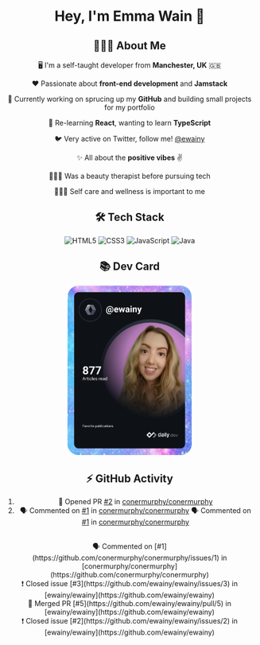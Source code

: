 <div align="center">
  
  # Hey, I'm Emma Wain 👋


## 👩🏼‍💻 About Me

🖥  I'm a self-taught developer from **Manchester, UK** 🇬🇧

❤️ Passionate about **front-end development** and **Jamstack**

💼 Currently working on sprucing up my **GitHub** and building small projects for my portfolio

🌱 Re-learning **React**, wanting to learn **TypeScript**

🐦 Very active on Twitter, follow me! [@ewainy](https://twitter.com/ewainy) 

✨ All about the **positive vibes** ✌️

💆🏼‍♀️ Was a beauty therapist before pursuing tech

🧘🏼‍♀️ Self care and wellness is important to me 

## 🛠 Tech Stack

<img alt="HTML5" src="https://img.shields.io/badge/html5-%23f4c5ff.svg?style=for-the-badge&logo=html5&logoColor=000000"/>
<img alt="CSS3" src="https://img.shields.io/badge/css3-%23cdc9ff.svg?style=for-the-badge&logo=css3&logoColor=000000"/>
<img alt="JavaScript" src="https://img.shields.io/badge/javascript-%23c7e2ff.svg?style=for-the-badge&logo=javascript&logoColor=000000"/>
<img alt="Java" src="https://img.shields.io/badge/java-%23c2fffb.svg?style=for-the-badge&logo=java&logoColor=000000"/>


## 📚 Dev Card
<a href="https://app.daily.dev/DailyDevTips"><img src="https://github.com/ewainy/ewainy/blob/main/devcard.svg" width="250" alt="my dev card which shows a picture of me and shows articles read and favourite tech categories from the platform daily dev"/></a>


## ⚡ GitHub Activity

<!--START_SECTION:activity-->
1. 💪 Opened PR [#2](https://github.com/conermurphy/conermurphy/pull/2) in [conermurphy/conermurphy](https://github.com/conermurphy/conermurphy)
2. 🗣 Commented on [#1](https://github.com/conermurphy/conermurphy/issues/1) in [conermurphy/conermurphy](https://github.com/conermurphy/conermurphy)
🗣 Commented on [#1](https://github.com/conermurphy/conermurphy/issues/1) in [conermurphy/conermurphy](https://github.com/conermurphy/conermurphy)
<br>
🗣 Commented on [#1](https://github.com/conermurphy/conermurphy/issues/1) in [conermurphy/conermurphy](https://github.com/conermurphy/conermurphy)
<br>
❗️ Closed issue [#3](https://github.com/ewainy/ewainy/issues/3) in [ewainy/ewainy](https://github.com/ewainy/ewainy)
<br>
🎉 Merged PR [#5](https://github.com/ewainy/ewainy/pull/5) in [ewainy/ewainy](https://github.com/ewainy/ewainy)
 <br>
❗️ Closed issue [#2](https://github.com/ewainy/ewainy/issues/2) in [ewainy/ewainy](https://github.com/ewainy/ewainy)
<!--END_SECTION:activity-->

  </div>
